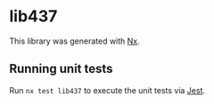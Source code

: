 # lib437

This library was generated with [Nx](https://nx.dev).


## Running unit tests

Run `nx test lib437` to execute the unit tests via [Jest](https://jestjs.io).


